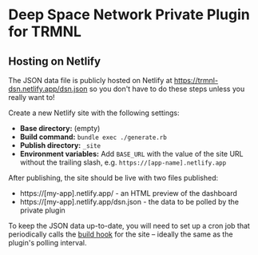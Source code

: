 # Deep Space Network Private Plugin for TRMNL

## Hosting on Netlify

The JSON data file is publicly hosted on Netlify at https://trmnl-dsn.netlify.app/dsn.json so you don't have to do these steps unless you really want to!

Create a new Netlify site with the following settings:

- **Base directory:** (empty)
- **Build command:** `bundle exec ./generate.rb`
- **Publish directory:** `_site`
- **Environment variables:** Add `BASE_URL` with the value of the site URL without the trailing slash, e.g. `https://[app-name].netlify.app`

After publishing, the site should be live with two files published:

- https://[my-app].netlify.app/ - an HTML preview of the dashboard
- https://[my-app].netlify.app/dsn.json - the data to be polled by the private plugin

To keep the JSON data up-to-date, you will need to set up a cron job that periodically calls the [build hook](https://docs.netlify.com/configure-builds/build-hooks/) for the site – ideally the same as the plugin's polling interval.
